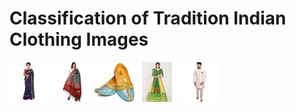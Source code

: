  Classification of Tradition Indian Clothing Images
==============================
![Saree](smaller_saree.jpeg#left)  ![dupatta><](dupatta1.jpeg)  ![mojaris<](mojaris.jpeg)   ![gown](3506.jpeg#left)          ![Nehru<](6890.jpeg)
